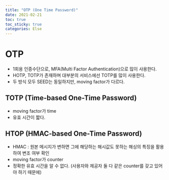 ```yaml
---
title: "OTP (One Time Password)"
date: 2021-02-21
toc: true
toc_sticky: true
categories: Else
---
```


# OTP
- 1회용 인증수단으로, MFA(Multi Factor Authentication)으로 많이 사용한다.
- HOTP, TOTP가 존재하며 대부분의 서비스에선 TOTP를 많이 사용한다.
- 두 방식 모두 SEED는 동일하지만, moving factor가 다르다.


## TOTP (Time-based One-Time Password)
- moving factor가 time
- 유효 시간이 짧다.


## HTOP (HMAC-based One-Time Password)
- HMAC : 원본 메시지가 변하면 그에 해당하는 해시값도 못하는 해싱의 특징을 활용하여 변조 여부 확인
- moving factor가 counter
- 정확한 유효 시간을 알 수 없다. (사용자와 제공자 둘 다 같은 counter를 갖고 있어야 하기 때문에)



